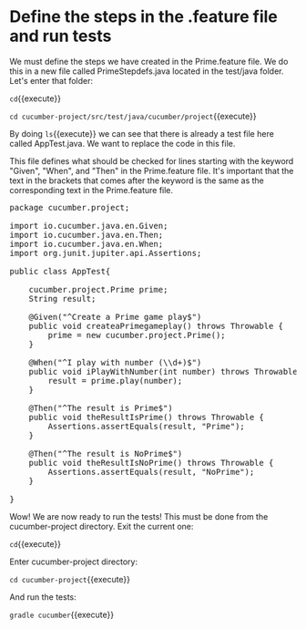 # Define the steps in the .feature file and run tests

We must define the steps we have created in the Prime.feature file. We do this in a new file called PrimeStepdefs.java located in the test/java folder. Let's enter that
folder:

`cd`{{execute}}

`cd cucumber-project/src/test/java/cucumber/project`{{execute}}

By doing `ls`{{execute}} we can see that there is already a test file here called AppTest.java. We want to replace the code in this file. 

This file defines what should be checked for lines starting with the keyword "Given", "When", and "Then" in the Prime.feature file. It's important that the text in the 
brackets that comes after the keyword is the same as the corresponding text in the Prime.feature file.

<pre class="file" data-filename="./cucumber-project/src/test/cucumber/project/AppTest.java" data-target="replace">
package cucumber.project;

import io.cucumber.java.en.Given;
import io.cucumber.java.en.Then;
import io.cucumber.java.en.When;
import org.junit.jupiter.api.Assertions;

public class AppTest{

    cucumber.project.Prime prime;
    String result;

    @Given("^Create a Prime game play$")
    public void createaPrimegameplay() throws Throwable {
        prime = new cucumber.project.Prime();
    }

    @When("^I play with number (\\d+)$")
    public void iPlayWithNumber(int number) throws Throwable{
        result = prime.play(number);
    }

    @Then("^The result is Prime$")
    public void theResultIsPrime() throws Throwable {
        Assertions.assertEquals(result, "Prime");
    }

    @Then("^The result is NoPrime$")
    public void theResultIsNoPrime() throws Throwable {
        Assertions.assertEquals(result, "NoPrime");
    }
   
}
</pre>

Wow! We are now ready to run the tests! This must be done from the cucumber-project directory. Exit the current one:

`cd`{{execute}}

Enter cucumber-project directory:

`cd cucumber-project`{{execute}}

And run the tests:

`gradle cucumber`{{execute}}

